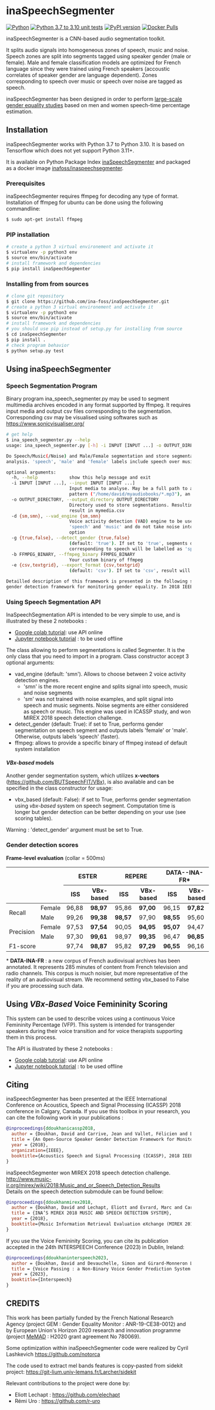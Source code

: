 # inaSpeechSegmenter
[![Python](https://img.shields.io/pypi/pyversions/inaSpeechSegmenter.svg?style=plastic)](https://badge.fury.io/py/inaSpeechSegmenter)
[![Python 3.7 to 3.10 unit tests](https://github.com/ina-foss/inaSpeechSegmenter/actions/workflows/python-package.yml/badge.svg)](https://github.com/ina-foss/inaSpeechSegmenter/actions/workflows/python-package.yml)
[![PyPI version](https://badge.fury.io/py/inaSpeechSegmenter.svg)](https://badge.fury.io/py/inaSpeechSegmenter)
[![Docker Pulls](https://img.shields.io/docker/pulls/inafoss/inaspeechsegmenter)](https://hub.docker.com/r/inafoss/inaspeechsegmenter)

inaSpeechSegmenter is a CNN-based audio segmentation toolkit.


It splits audio signals into homogeneous zones of speech, music and noise.
Speech zones are split into segments tagged using speaker gender (male or female).
Male and female classification models are optimized for French language since they were trained using French speakers (accoustic correlates of speaker gender are language dependent).
Zones corresponding to speech over music or speech over noise are tagged as speech. 


inaSpeechSegmenter has been designed in order to perform [large-scale gender equality studies](http://doi.org/10.18146/2213-0969.2018.jethc156) based on men and women speech-time percentage estimation.

## Installation

inaSpeechSegmenter works with Python 3.7 to Python 3.10. It is based on Tensorflow which does not yet support Python 3.11+.

It is available on Python Package Index [inaSpeechSegmenter](https://pypi.org/project/inaSpeechSegmenter/) and packaged as a docker image [inafoss/inaspeechsegmenter](https://hub.docker.com/r/inafoss/inaspeechsegmenter).


### Prerequisites

inaSpeechSegmenter requires ffmpeg for decoding any type of format.
Installation of ffmpeg for ubuntu can be done using the following commandline:
```bash
$ sudo apt-get install ffmpeg
```

### PIP installation
```bash
# create a python 3 virtual environement and activate it
$ virtualenv -p python3 env
$ source env/bin/activate
# install framework and dependencies
$ pip install inaSpeechSegmenter
```

### Installing from from sources

```bash
# clone git repository
$ git clone https://github.com/ina-foss/inaSpeechSegmenter.git
# create a python 3 virtual environement and activate it
$ virtualenv -p python3 env
$ source env/bin/activate
# install framework and dependencies
# you should use pip instead of setup.py for installing from source
$ cd inaSpeechSegmenter
$ pip install .
# check program behavior
$ python setup.py test
```

## Using inaSpeechSegmenter

### Speech Segmentation Program
Binary program ina_speech_segmenter.py may be used to segment multimedia archives encoded in any format supported by ffmpeg. It requires input media and output csv files corresponding to the segmentation. Corresponding csv may be visualised using softwares such as https://www.sonicvisualiser.org/
```bash
# get help
$ ina_speech_segmenter.py --help
usage: ina_speech_segmenter.py [-h] -i INPUT [INPUT ...] -o OUTPUT_DIRECTORY [-d {sm,smn}] [-g {true,false}] [-b FFMPEG_BINARY] [-e {csv,textgrid}]

Do Speech/Music(/Noise) and Male/Female segmentation and store segmentations into CSV files. Segments labelled 'noEnergy' are discarded from music, noise, speech and gender
analysis. 'speech', 'male' and 'female' labels include speech over music and speech over noise. 'music' and 'noise' labels are pure segments that are not supposed to contain speech.

optional arguments:
  -h, --help            show this help message and exit
  -i INPUT [INPUT ...], --input INPUT [INPUT ...]
                        Input media to analyse. May be a full path to a media (/home/david/test.mp3), a list of full paths (/home/david/test.mp3 /tmp/mymedia.avi), a regex input
                        pattern ("/home/david/myaudiobooks/*.mp3"), an url with http protocol (http://url_of_the_file)
  -o OUTPUT_DIRECTORY, --output_directory OUTPUT_DIRECTORY
                        Directory used to store segmentations. Resulting segmentations have same base name as the corresponding input media, with csv extension. Ex: mymedia.MPG will
                        result in mymedia.csv
  -d {sm,smn}, --vad_engine {sm,smn}
                        Voice activity detection (VAD) engine to be used (default: 'smn'). 'smn' split signal into 'speech', 'music' and 'noise' (better). 'sm' split signal into
                        'speech' and 'music' and do not take noise into account, which is either classified as music or speech. Results presented in ICASSP were obtained using 'sm'
                        option
  -g {true,false}, --detect_gender {true,false}
                        (default: 'true'). If set to 'true', segments detected as speech will be splitted into 'male' and 'female' segments. If set to 'false', segments
                        corresponding to speech will be labelled as 'speech' (faster)
  -b FFMPEG_BINARY, --ffmpeg_binary FFMPEG_BINARY
                        Your custom binary of ffmpeg
  -e {csv,textgrid}, --export_format {csv,textgrid}
                        (default: 'csv'). If set to 'csv', result will be exported in csv. If set to 'textgrid', results will be exported to praat Textgrid

Detailled description of this framework is presented in the following study: Doukhan, D., Carrive, J., Vallet, F., Larcher, A., & Meignier, S. (2018, April). An open-source speaker
gender detection framework for monitoring gender equality. In 2018 IEEE International Conference on Acoustics, Speech and Signal Processing (ICASSP) (pp. 5214-5218). IEEE.
```
### Using Speech Segmentation API

InaSpeechSegmentation API is intended to be very simple to use, and is illustrated by these 2 notebooks :
* [Google colab tutorial](https://colab.research.google.com/github/ina-foss/inaSpeechSegmenter/blob/master/tutorials/Demo_INASPeechSegmenter.ipynb): use API online
* [Jupyter notebook tutorial](tutorials/API_Tutorial.ipynb) : to be used offline

The class allowing to perform segmentations is called Segmenter.
It is the only class that you need to import in a program.
Class constructor accept 3 optional arguments:
* vad_engine (default: 'smn'). Allows to choose between 2 voice activity detection engines.
  * 'smn' is the more recent engine and splits signal into speech, music and noise segments
  * 'sm' was not trained with noise examples, and split signal into speech and music segments. Noise segments are either considered as speech or music. This engine was used in ICASSP study, and won MIREX 2018 speech detection challenge.
* detect_gender (default: True): if set to True, performs gender segmentation on speech segment and outputs labels 'female' or 'male'. Otherwise, outputs labels 'speech' (faster).
* ffmpeg: allows to provide a specific binary of ffmpeg instead of default system installation

#### _VBx-based_ models

Another gender segmentation system, which utilizes **x-vectors** (https://github.com/BUTSpeechFIT/VBx), is also available and can be specified in the class constructor for usage:
* vbx_based (default: False): if set to True, performs gender segmentation using _vbx-based_ system on speech segment. Computation time is longer but gender detection can be better depending on your use (see scoring tables).  

Warning : 'detect_gender' argument must be set to True.

### Gender detection scores

**Frame-level evaluation** (collar = 500ms)

<table style="undefined;table-layout: fixed; width: 552px">
<colgroup>
<col style="width: 69px">
<col style="width: 69px">
<col style="width: 69px">
<col style="width: 69px">
<col style="width: 69px">
<col style="width: 69px">
<col style="width: 69px">
<col style="width: 69px">
</colgroup>
<thead>
  <tr>
    <th colspan="2" rowspan="2"></th>
    <th colspan="2">ESTER</th>
    <th colspan="2">REPERE</th>
    <th colspan="2">DATA--INA-FR*</th>
  </tr>
  <tr>
    <th>ISS</th>
    <th>VBx-based</th>
    <th>ISS</th>
    <th>VBx-based</th>
    <th>ISS</th>
    <th>VBx-based</th>
  </tr>
</thead>
<tbody>
  <tr>
    <td rowspan="2">Recall</td>
    <td>Female</td>
    <td>96,88</td>
    <td><b>98,97</b></td>
    <td>95,86</td>
    <td><b>97,00</b></td>
    <td>96,15</td>
    <td><b>97,82</b></td>
  </tr>
  <tr>
    <td>Male</td>
    <td>99,26</td>
    <td><b>99,38</b></td>
    <td><b>98,57</b></td>
    <td>97,90</td>
    <td><b>98,55</b></td>
    <td>95,60</td>
  </tr>
  <tr>
    <td rowspan="2">Precision</td>
    <td>Female</td>
    <td>97,53</td>
    <td><b>97,54</b></td>
    <td>90,05</td>
    <td><b>94,95</b></td>
    <td><b>95,07</b></td>
    <td>94,47</td>
  </tr>
  <tr>
    <td>Male</td>
    <td>97,30</td>
    <td><b>99,61</b></td>
    <td>98,97</td>
    <td><b>99,35</b></td>
    <td>96,47</td>
    <td><b>96,85</b></td>
  </tr>
  <tr>
    <td colspan="2">F1-score</td>
    <td>97,74</td>
    <td><b>98,87</b></td>
    <td>95,82</td>
    <td><b>97,29</b></td>
    <td><b>96,55</b></td>
    <td>96,16</td>
  </tr>
</tbody>
</table>

\* **DATA-INA-FR** : a new corpus of French audiovisual archives has been annotated. 
It represents 285 minutes of content from French television and radio channels. 
This corpus is much noisier, but more representative of the reality of an audiovisual stream. 
We recommend setting vbx_based to False if you are processing such data.


## Using _VBx-Based_ Voice Femininity Scoring

This system can be used to describe voices using a continuous Voice Femininity Percentage (VFP). This system
is intended for transgender speakers during their voice transition 
and for voice therapists supporting them in this process. 

The API is illustrated by these 2 notebooks :
* [Google colab tutorial](https://colab.research.google.com/github/ina-foss/inaSpeechSegmenter/blob/master/tutorials/Demo_INASPeechSegmenter.ipynb): use API online
* [Jupyter notebook tutorial](tutorials/API_Tutorial_VFS.ipynb) : to be used offline


## Citing

inaSpeechSegmenter has been presented at the IEEE International Conference on Acoustics, Speech and Signal Processing (ICASSP) 2018 conference in Calgary, Canada. If you use this toolbox in your research, you can cite the following work in your publications :

```bibtex
@inproceedings{ddoukhanicassp2018,
  author = {Doukhan, David and Carrive, Jean and Vallet, Félicien and Larcher, Anthony and Meignier, Sylvain},
  title = {An Open-Source Speaker Gender Detection Framework for Monitoring Gender Equality},
  year = {2018},
  organization={IEEE},
  booktitle={Acoustics Speech and Signal Processing (ICASSP), 2018 IEEE International Conference on}
}
```

inaSpeechSegmenter won MIREX 2018 speech detection challenge.  
http://www.music-ir.org/mirex/wiki/2018:Music_and_or_Speech_Detection_Results  
Details on the speech detection submodule can be found bellow:  

```bibtex
@inproceedings{ddoukhanmirex2018,
  author = {Doukhan, David and Lechapt, Eliott and Evrard, Marc and Carrive, Jean},
  title = {INA’S MIREX 2018 MUSIC AND SPEECH DETECTION SYSTEM},
  year = {2018},
  booktitle={Music Information Retrieval Evaluation eXchange (MIREX 2018)}
}
```

If you use the Voice Femininity Scoring, you can cite its publication accepted in the 24th INTERSPEECH Conference (2023) in Dublin, Ireland: 
```bibtex
@inproceedings{ddoukhaninterspeech2023,
  author = {Doukhan, David and Devauchelle, Simon and Girard-Monneron Lucile and Wagner, Isabelle and Rilliard Albert.},
  title = {Voice Passing : a Non-Binary Voice Gender Prediction System  for evaluating Transgender voice transition},
  year = {2023},
  booktitle={Interspeech}
}
```



## CREDITS

This work has been partially funded by the French National Research Agency (project GEM : Gender Equality Monitor : ANR-19-CE38-0012) and by European Union's Horizon 2020 research and innovation programme (project [MeMAD](https://memad.eu) : H2020 grant agreement No 780069).

Some optimization within inaSpeechSegmenter code were realized by Cyril Lashkevich
https://github.com/notorca

The code used to extract mel bands features is copy-pasted from sidekit project:
https://git-lium.univ-lemans.fr/Larcher/sidekit

Relevant contributions to the project were done by:
* Eliott Lechapt : https://github.com/elechapt
* Rémi Uro : https://github.com/r-uro
